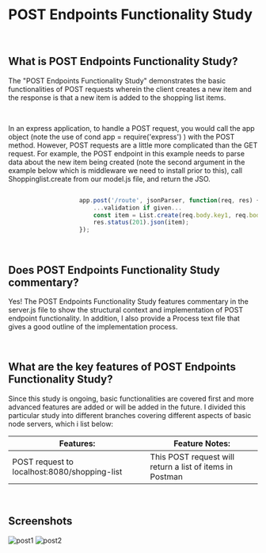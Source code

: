 # POST Endpoints Functionality Study

<br>

## What is POST Endpoints Functionality Study?
The "POST Endpoints Functionality Study" demonstrates the basic functionalities of POST requests wherein the client creates a new item and the response is that a new item is added to the shopping list items.

<br>

In an express application, to handle a POST request, you would call the app object (note the use of cond app = require('express') ) with the POST method.  However, POST requests are a little more complicated than the GET request.  For example, the POST endpoint in this example needs to parse data about the new item being created (note the second argument in the example below which is middleware we need to install prior to this), call Shoppinglist.create from our model.js file, and return the JSO.  


```JavaScript

                    app.post('/route', jsonParser, function(req, res) {                                         
                        ...validation if given...
                        const item = List.create(req.body.key1, req.body.key2);
                        res.status(201).json(item);
                    });

```

<br>

## Does POST Endpoints Functionality Study commentary?
Yes! The POST Endpoints Functionality Study features commentary in the server.js file to show the structural context and implementation of POST endpoint functionality.  In addition, I also provide a Process text file that gives a good outline of the implementation process. 

<br>

## What are the key features of POST Endpoints Functionality Study?
Since this study is ongoing, basic functionalities are covered first and more advanced features are added or will be added in the future.  I divided this particular study into different branches covering different aspects of basic node servers, which i list below:


| **Features:**                            | **Feature Notes:**                             |
| ---------------------------------------- | ----------------------------------------------|
| POST request to localhost:8080/shopping-list      | This POST request will return a list of items in Postman        |



<br>

## Screenshots
![post1](https://user-images.githubusercontent.com/37447586/62384956-8f4c0300-b508-11e9-99ad-44fb0def9834.png)
![post2](https://user-images.githubusercontent.com/37447586/62384957-8f4c0300-b508-11e9-93e5-a402a3460083.png)
